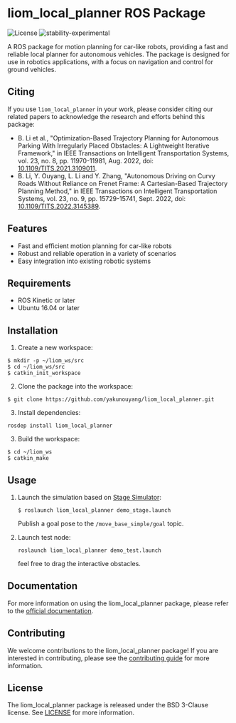 # liom_local_planner ROS Package

![License](https://img.shields.io/badge/License-BSD%203--Clause-blue.svg)
![stability-experimental](https://img.shields.io/badge/stability-experimental-orange.svg)

A ROS package for motion planning for car-like robots, providing a fast and reliable local planner for autonomous vehicles. The package is designed for use in robotics applications, with a focus on navigation and control for ground vehicles.

## Citing

If you use `liom_local_planner` in your work, please consider citing our related papers to acknowledge the research and efforts behind this package:

 - B. Li et al., "Optimization-Based Trajectory Planning for Autonomous Parking With Irregularly Placed Obstacles: A Lightweight Iterative Framework," in IEEE Transactions on Intelligent Transportation Systems, vol. 23, no. 8, pp. 11970-11981, Aug. 2022, doi: [10.1109/TITS.2021.3109011](https://ieeexplore.ieee.org/abstract/document/9531561).
 - B. Li, Y. Ouyang, L. Li and Y. Zhang, "Autonomous Driving on Curvy Roads Without Reliance on Frenet Frame: A Cartesian-Based Trajectory Planning Method," in IEEE Transactions on Intelligent Transportation Systems, vol. 23, no. 9, pp. 15729-15741, Sept. 2022, doi: [10.1109/TITS.2022.3145389](https://ieeexplore.ieee.org/abstract/document/9703250).


## Features

 - Fast and efficient motion planning for car-like robots
 - Robust and reliable operation in a variety of scenarios
 - Easy integration into existing robotic systems

## Requirements

 - ROS Kinetic or later
 - Ubuntu 16.04 or later

## Installation

1. Create a new workspace:

```shell
$ mkdir -p ~/liom_ws/src
$ cd ~/liom_ws/src
$ catkin_init_workspace
```

2. Clone the package into the workspace:

```shell
$ git clone https://github.com/yakunouyang/liom_local_planner.git
```

3. Install dependencies:
```shell
rosdep install liom_local_planner
```

3. Build the workspace:

```shell
$ cd ~/liom_ws
$ catkin_make
```

## Usage

1. Launch the simulation based on [Stage Simulator](http://wiki.ros.org/stage):

    ```shell
    $ roslaunch liom_local_planner demo_stage.launch
    ```

    Publish a goal pose to the `/move_base_simple/goal` topic.


2. Launch test node:

    ```shell
   roslaunch liom_local_planner demo_test.launch
    ```
    
    feel free to drag the interactive obstacles.


## Documentation

For more information on using the liom_local_planner package, please refer to the [official documentation](https://example.com).

## Contributing

We welcome contributions to the liom_local_planner package! If you are interested in contributing, please see the [contributing guide](https://example.com) for more information.

## License

The liom_local_planner package is released under the BSD 3-Clause license. See [LICENSE](https://github.com/yakunouyang/liom_local_planner/blob/master/LICENSE) for more information.




